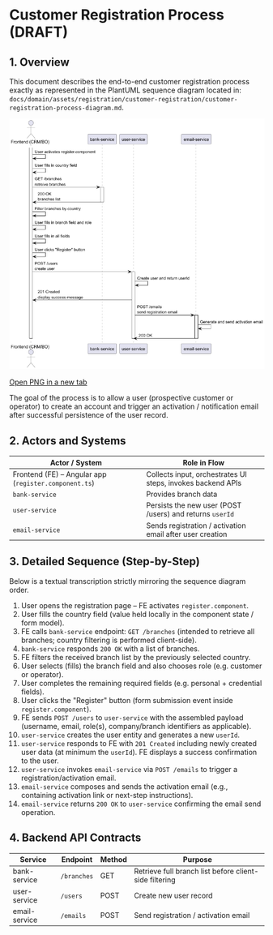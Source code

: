 # Customer Registration Process (DRAFT)

## 1. Overview
This document describes the end-to-end customer registration process exactly as represented in the PlantUML sequence diagram located in: `docs/domain/assets/registration/customer-registration/customer-registration-process-diagram.md`.

![Customer Registration Sequence](../../../assets/registration/customer-registration/customer-registration-process-diagram.png)

[Open PNG in a new tab](../../../assets/registration/customer-registration/customer-registration-process-diagram.png)

The goal of the process is to allow a user (prospective customer or operator) to create an account and trigger an activation / notification email after successful persistence of the user record.

## 2. Actors and Systems
| Actor / System | Role in Flow |
| -------------- | ------------ |
| Frontend (FE) – Angular app (`register.component.ts`) | Collects input, orchestrates UI steps, invokes backend APIs |
| `bank-service` | Provides branch data |
| `user-service` | Persists the new user (POST /users) and returns `userId` |
| `email-service` | Sends registration / activation email after user creation |

## 3. Detailed Sequence (Step-by-Step)
Below is a textual transcription strictly mirroring the sequence diagram order.

1. User opens the registration page – FE activates `register.component`.
2. User fills the country field (value held locally in the component state / form model).
3. FE calls `bank-service` endpoint: `GET /branches` (intended to retrieve all branches; country filtering is performed client-side).
4. `bank-service` responds `200 OK` with a list of branches.
5. FE filters the received branch list by the previously selected country.
6. User selects (fills) the branch field and also chooses role (e.g. customer or operator).
7. User completes the remaining required fields (e.g. personal + credential fields).
8. User clicks the "Register" button (form submission event inside `register.component`).
9. FE sends `POST /users` to `user-service` with the assembled payload (username, email, role(s), company/branch identifiers as applicable).
10. `user-service` creates the user entity and generates a new `userId`.
11. `user-service` responds to FE with `201 Created` including newly created user data (at minimum the `userId`). FE displays a success confirmation to the user.
12. `user-service` invokes `email-service` via `POST /emails` to trigger a registration/activation email.
13. `email-service` composes and sends the activation email (e.g., containing activation link or next-step instructions).
14. `email-service` returns `200 OK` to `user-service` confirming the email send operation.


## 4. Backend API Contracts
| Service | Endpoint | Method | Purpose |
| ------- | -------- | ------ | ------- |
| bank-service | `/branches` | GET | Retrieve full branch list before client-side filtering |
| user-service | `/users` | POST | Create new user record |
| email-service | `/emails` | POST | Send registration / activation email |
